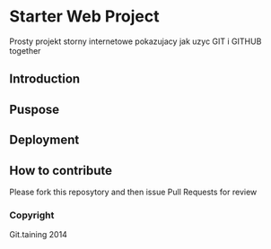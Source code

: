 # Starter Web Project

Prosty projekt storny internetowe pokazujacy jak uzyc GIT i GITHUB together

## Introduction

## Puspose

## Deployment

## How to contribute

Please fork this reposytory and then issue Pull Requests for review

### Copyright

Git.taining 2014